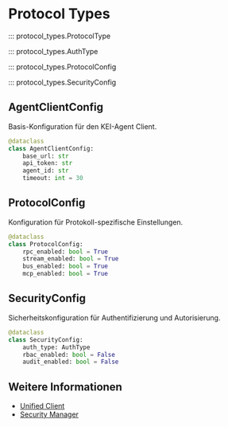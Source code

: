 # Protocol Types

<!-- API aus Code generieren -->

::: protocol_types.ProtocolType

::: protocol_types.AuthType

::: protocol_types.ProtocolConfig

::: protocol_types.SecurityConfig

## AgentClientConfig

Basis-Konfiguration für den KEI-Agent Client.

```python
@dataclass
class AgentClientConfig:
    base_url: str
    api_token: str
    agent_id: str
    timeout: int = 30
```

## ProtocolConfig

Konfiguration für Protokoll-spezifische Einstellungen.

```python
@dataclass
class ProtocolConfig:
    rpc_enabled: bool = True
    stream_enabled: bool = True
    bus_enabled: bool = True
    mcp_enabled: bool = True
```

## SecurityConfig

Sicherheitskonfiguration für Authentifizierung und Autorisierung.

```python
@dataclass
class SecurityConfig:
    auth_type: AuthType
    rbac_enabled: bool = False
    audit_enabled: bool = False
```

## Weitere Informationen

- [Unified Client](unified-client.md)
- [Security Manager](security-manager.md)

